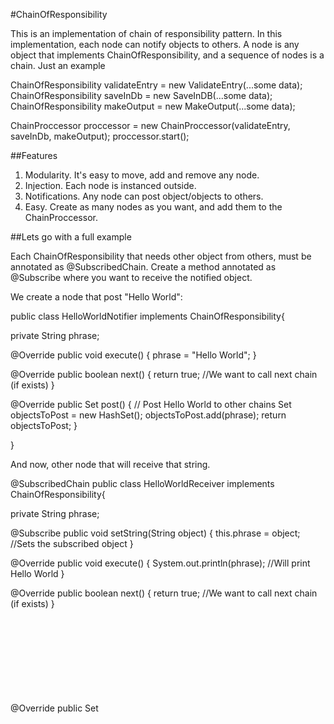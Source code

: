 #ChainOfResponsibility

This is an implementation of chain of responsibility pattern. In this implementation, each node can notify objects to others. A node is any object that implements ChainOfResponsibility, and a sequence of nodes is a chain.
Just an example

ChainOfResponsibility validateEntry = new ValidateEntry(...some data);
ChainOfResponsibility saveInDb = new SaveInDB(...some data);
ChainOfResponsibility makeOutput = new MakeOutput(...some data);

ChainProccessor proccessor = new ChainProccessor(validateEntry, saveInDb, makeOutput);
proccessor.start();

##Features

1. Modularity. It's easy to move, add and remove any node.
2. Injection. Each node is instanced outside.
3. Notifications. Any node can post object/objects to others.
4. Easy. Create as many nodes as you want, and add them to the ChainProccessor. 

##Lets go with a full example

Each ChainOfResponsibility that needs other object from others, must be annotated as @SubscribedChain. Create a method annotated as @Subscribe where you want to receive the notified object.

We create a node that post "Hello World":

public class HelloWorldNotifier implements ChainOfResponsibility{

   private String phrase;

   @Override
   public void execute() {
      phrase = "Hello World";
   }

   @Override
   public boolean next() {
      return true; //We want to call next chain (if exists)
   }

   @Override
   public Set<Object> post() { // Post Hello World to other chains
      Set<Object> objectsToPost = new HashSet<Object>();
      objectsToPost.add(phrase);
      return objectsToPost;
   }
                
}

And now, other node that will receive that string.

@SubscribedChain
public class HelloWorldReceiver implements ChainOfResponsibility{
                
   private String phrase;

   @Subscribe
   public void setString(String object) {
      this.phrase = object; //Sets the subscribed object
   }

   @Override
   public void execute() {
      System.out.println(phrase); //Will print Hello World
   }

   @Override
   public boolean next() {
      return true; //We want to call next chain (if exists)
   }

   @Override
   public Set<Object> post() {
      return null; //We don't post anything
   }
                
}

Now we start the chain. The order of nodes in ChainProccessor's constructor is the order that they will be called.

ChainOfResponsibility chainPost = new HelloWorldNotifier();
ChainOfResponsibility chainSubscribed = new HelloWorldReceiver();

ChainProccessor proccessor = new ChainProccessor(chainPost, chainSubscribed);
proccessor.start();

The ChainProccessor will call methods in this order:

1. chainPost.execute()
2. chainPost.post()
3. chainSubscribed.setString("Hello World")
4. chainPost.next()
5. chainSubscribed.execute()
6. chainSubscribed.post()
7. chainSubscribed.next() 

Good practices

1. @Subscribed methods are invoked each time that any node post an object of the same type. Normally, you should construct that methods as setters.
2. Normally wrap your post JDK objects with other objects. For example, don't post an Integer, create a new IntegerWrapper?(Integer) and post it.
3. Create a @SubscribedChain Object at first node to receive the errors that post other nodes. Then when ChainProccessor finish, you can analyze its content.
4. Make sure you tests your ChainProccessor. Maybe you have some node that depends on other, but the other doesn't exists in this proccessor.
5. Minimize mutability of posted objects to guarantee that other nodes don't modify their content. 

Dependences

1. chain-of-responsibility_1.1.2.jar
2. guava-15.0.jar
3. commons-logging.jar 
